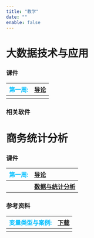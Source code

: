 ```yaml
---
title: "教学"
date: ""
enable: false
---
```


# 大数据技术与应用



### 课件


<table style="border-style:none;text-align:left">
       <tr>
          <th>
           <a style="color:#00BFFF;">第一周: </a>
          </th>
          <th>
          <a href="https://www.jianguoyun.com/p/DQfEQToQlLvvDBjaxdQFIAA">导论</a>
          </th>
       </tr>
       <tr>
          <th>
          </th>
          <th>
          </th>
       </tr>
</table>






### 相关软件



# 商务统计分析


### 课件


<table style="border-style:none;text-align:left">
   <tr>
      <th>
      <a style="color:#00BFFF;">第一周: </a>
      </th>
      <th>
      <a href="https://www.jianguoyun.com/p/DeatT5EQlLvvDBikltUFIAA">导论</a>
      </th>
   </tr>
   <tr>
      <th>
      </th>
      <th>
      <a style="color:#00BFFF;">      </a><a href="https://www.jianguoyun.com/p/DZs4--4QlLvvDBixltUFIAA">数据与统计分析</a>
      </th>
   </tr>
</table>






### 参考资料


<table style="border-style:none;text-align:left">
   <tr>
      <th>
      <a style="color:#00BFFF;">变量类型与案例: </a>
      </th>
      <th>
      <a href="https://statsandr.com/blog/variable-types-and-examples/">下载</a>
      </th>
   </tr>
   <tr>
      <th>
      </th>
      <th>
      </th>
   </tr>
</table>




